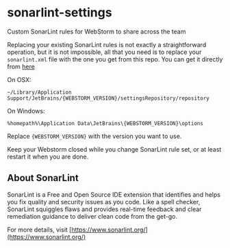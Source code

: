 # sonarlint-settings
Custom SonarLint rules for WebStorm to share across the team

Replacing your existing SonarLint rules is not exactly a straightforward operation, but it is not impossible, all that you need is to replace your `sonarlint.xml` file with the one you get from this repo. You can get it directly from [here](https://raw.githubusercontent.com/skitsanosinc/sonarlint-settings/main/sonarlint.xml)


On OSX:
```
~/Library/Application Support/JetBrains/{WEBSTORM_VERSION}/settingsRepository/repository
```

On Windows:
```
%homepath%\Application Data\JetBrains\{WEBSTORM_VERSION}\options
```

Replace `{WEBSTORM_VERSION}` with the version you want to use.

Keep your Webstorm closed while you change SonarLint rule set, or at least restart it when you are done.

## About SonarLint

SonarLint is a Free and Open Source IDE extension that identifies and helps you fix quality and security issues as you code. Like a spell checker, SonarLint squiggles flaws and provides real-time feedback and clear remediation guidance to deliver clean code from the get-go.

For more details, visit [https://www.sonarlint.org/](https://www.sonarlint.org/)
